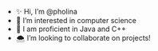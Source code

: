 - ✨ Hi, I’m @pholina
- 🍡 I’m interested in computer science
- 🌱 I am proficient in Java and C++
- 🌨 I’m looking to collaborate on projects!

<!---
pholina/pholina is a ✨ special ✨ repository because its `README.md` (this file) appears on your GitHub profile.
You can click the Preview link to take a look at your changes.
--->
